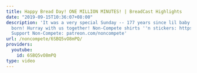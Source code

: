 ```yaml
---
title: Happy Bread Day! ONE MILLION MINUTES! | BreadCast Highlights
date: "2019-09-15T10:36:07+08:00"
description: 'It was a very special Sunday -- 177 years since lil baby Kropotkin was
  born! Hurray with us together! Non-Compete shirts ''n stickers: https://www.non-compete.com/stuff/
  Support Non-Compete: patreon.com/noncompete'
url: /noncompete/6SBQ5vO8mPQ/
providers:
  youtube:
    id: 6SBQ5vO8mPQ
type: video
---
```

